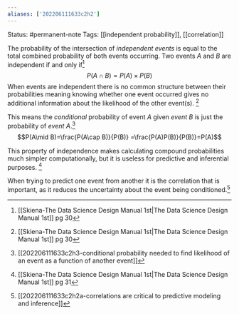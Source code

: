 ```yaml
---
aliases: ['202206111633c2h2']
---
```

Status: #permanent-note 
Tags: [[independent probability]], [[correlation]]

The probability of the intersection of *independent events* is equal to the total combined probability of both events occurring. Two events *A* and *B* are independent if and only if[^1]
$$P(A \cap B) = P(A) \times P(B)$$
When events are independent there is no common structure between their probabilities meaning knowing whether one event occurred gives no additional information about the likelihood of the other event(s). [^1]

This means the *conditional* probability of event *A* given *event B* is just the probability of *event A*.[^4]
$$P(A\mid B)=\frac{P(A\cap B)}{P(B)} =\frac{P(A)P(B)}{P(B)}=P(A)$$

This property of independence makes calculating compound probabilities much simpler computationally, but it is useless for predictive and inferential purposes. [^2]

When trying to predict one event from another it is the correlation that is important, as it reduces the uncertainty about the event being conditioned.[^3]


[^1]: [[Skiena-The Data Science  Design Manual 1st|The Data Science Design Manual 1st]] pg 30
[^2]: [[Skiena-The Data Science  Design Manual 1st|The Data Science Design Manual 1st]] pg 31
[^3]: [[202206111633c2h2a-correlations are critical to predictive modeling and inference]]
[^4]: [[202206111633c2h3-conditional probability needed to find likelihood of an event as a function of another event]]